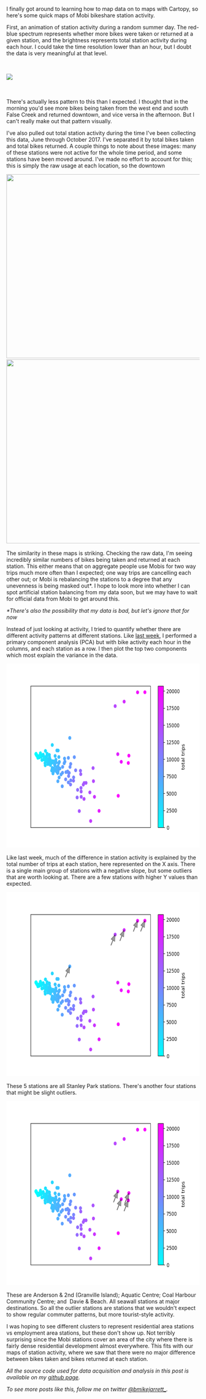 <html><body><p>I finally got around to learning how to map data on to maps with Cartopy, so here's some quick maps of Mobi bikeshare station activity.

First, an animation of station activity during a random summer day. The red-blue spectrum represents whether more bikes were taken or returned at a given station, and the brightness represents total station activity during each hour. I could take the time resolution lower than an hour, but I doubt the data is very meaningful at that level.

 

![](../../../images/station_animation.gif)

<!--more-->

 

There's actually less pattern to this than I expected. I thought that in the morning you'd see more bikes being taken from the west end and south False Creek and returned downtown, and vice versa in the afternoon. But I can't really make out that pattern visually.

I've also pulled out total station activity during the time I've been collecting this data, June through October 2017. I've separated it by total bikes taken and total bikes returned. A couple things to note about these images: many of these stations were not active for the whole time period, and some stations have been moved around. I've made no effort to account for this; this is simply the raw usage at each location, so the downtown

<img class="alignnone size-full wp-image-210" style="font-size: 1rem;" src="/images/Total-Bikes-Taken-June-Oct-2017-1.png" alt="" width="640" height="480"><img class="alignnone size-full wp-image-209" style="font-size: 1rem;" src="/images/Total-Bikes-Returned-June-Oct-2017-1.png" alt="" width="640" height="480">

The similarity in these maps is striking. Checking the raw data, I'm seeing incredibly similar numbers of bikes being taken and returned at each station. This either means that on aggregate people use Mobis for two way trips much more often than I expected; one way trips are cancelling each other out; or Mobi is rebalancing the stations to a degree that any unevenness is being masked out*. I hope to look more into whether I can spot artificial station balancing from my data soon, but we may have to wait for official data from Mobi to get around this.

<em>\*There's also the possibility that my data is bad, but let's ignore that for now</em>

Instead of just looking at activity, I tried to quantify whether there are different activity patterns at different stations. Like <a href="http://mikejarrett.ca/blog/2017/10/machine-learning-with-vancouver-bike-share-data/">last week</a>, I performed a primary component analysis (PCA) but with bike activity each hour in the columns, and each station as a row. I then plot the top two components which most explain the variance in the data.

<img class="alignnone size-full wp-image-213" src="/images/PCA_stations.png" alt="" width="640" height="480">

Like last week, much of the difference in station activity is explained by the total number of trips at each station, here represented on the X axis. There is a single main group of stations with a negative slope, but some outliers that are worth looking at. There are a few stations with higher Y values than expected.

<img class="alignnone size-full wp-image-214" src="/images/PCA_stations_labeled1.png" alt="" width="640" height="480">

These 5 stations are all Stanley Park stations. There's another four stations that might be slight outliers.

<img class="alignnone size-full wp-image-215" src="/images/PCA_stations_labeled2.png" alt="" width="640" height="480">

These are Anderson &amp; 2nd (Granville Island); Aquatic Centre; Coal Harbour Community Centre; and  Davie &amp; Beach. All seawall stations at major destinations. So all the outlier stations are stations that we wouldn't expect to show regular commuter patterns, but more tourist-style activity.

I was hoping to see different clusters to represent residential area stations vs employment area stations, but these don't show up. Not terribly surprising since the Mobi stations cover an area of the city where there is fairly dense residential development almost everywhere. This fits with our maps of station activity, where we saw that there were no major difference between bikes taken and bikes returned at each station.

<em>All the source code used for data acquisition and analysis in this post is available on my <a href="https://github.com/mjarrett/mobi">github page</a>.</em>

<em>To see more posts like this, follow me on twitter <a href="https://twitter.com/mikejarrett_">@bmikejarrett_</a>.</em></p></body></html>
